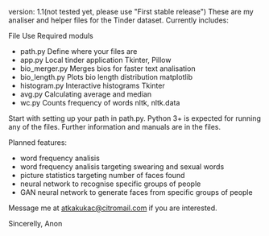version: 1.1(not tested yet, please use "First stable release")
These are my analiser and helper files for the Tinder dataset.
Currently includes:

File                Use                                                 Required moduls
- path.py           Define where your files are
- app.py            Local tinder application                            Tkinter, Pillow
- bio_merger.py     Merges bios for faster text analisation             
- bio_length.py     Plots bio length distribution                       matplotlib
- histogram.py      Interactive histograms                              Tkinter
- avg.py            Calculating average and median
- wc.py             Counts frequency of words                           nltk, nltk.data

Start with setting up your path in path.py.
Python 3+ is expected for running any of the files.
Further information and manuals are in the files.

Planned features:
- word frequency analisis
- word frequency analisis targeting swearing and sexual words
- picture statistics targeting number of faces found
- neural network to recognise specific groups of people
- GAN neural network to generate faces from specific groups of people

Message me at atkakukac@citromail.com if you are interested.

Sincerelly,
Anon
